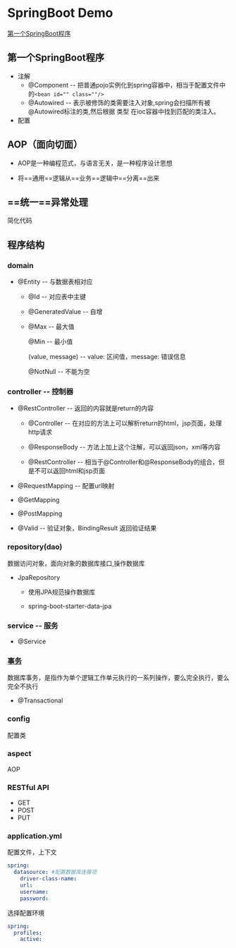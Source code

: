 # SpringBoot Demo

[第一个SpringBoot程序](#第一个SpringBoot程序)

## 第一个SpringBoot程序
- 注解
    - @Component -- 把普通pojo实例化到spring容器中，相当于配置文件中的`<bean id="" class=""/>`
    - @Autowired -- 表示被修饰的类需要注入对象,spring会扫描所有被@Autowired标注的类,然后根据 类型 在ioc容器中找到匹配的类注入。
- 配置

## AOP（面向切面）

- AOP是一种编程范式，与语言无关，是一种程序设计思想

- 将==通用==逻辑从==业务==逻辑中==分离==出来

## ==统一==异常处理
简化代码

## 程序结构

### domain
- @Entity -- 与数据表相对应
    - @Id -- 对应表中主键
    - @GeneratedValue -- 自增    
    - @Max -- 最大值
    
      @Min -- 最小值
      
      (value, message) -- value: 区间值，message: 错误信息
      
      @NotNull -- 不能为空    
    
### controller -- 控制器
- @RestController -- 返回的内容就是return的内容
    - @Controller -- 在对应的方法上可以解析return的html，jsp页面，处理http请求
    
    - @ResponseBody -- 方法上加上这个注解，可以返回json，xml等内容
    - @RestController -- 相当于@Controller和@ResponseBody的组合，但是不可以返回html和jsp页面
- @RequestMapping -- 配置url映射

- @GetMapping
- @PostMapping
- @Valid -- 验证对象，BindingResult 返回验证结果

### repository(dao)
数据访问对象，面向对象的数据库接口,操作数据库
- JpaRepository 
    - 使用JPA规范操作数据库
    
    - spring-boot-starter-data-jpa
    
### service -- 服务
- @Service

### [事务](/src/main/java/com/selune/luckymoney/service/transaction.md)
数据库事务，是指作为单个逻辑工作单元执行的一系列操作，要么完全执行，要么完全不执行
- @Transactional

### config
配置类

### aspect
AOP

### RESTful API
- GET
- POST
- PUT

### application.yml
配置文件，上下文
```yaml
spring:
  datasource: #配置数据库连接项
    driver-class-name:
    url:
    username:
    password:
```
选择配置环境
```yaml
spring: 
  profiles: 
    active: 
```
